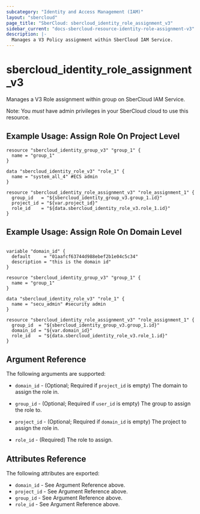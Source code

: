 ```yaml
---
subcategory: "Identity and Access Management (IAM)"
layout: "sbercloud"
page_title: "SberCloud: sbercloud_identity_role_assignment_v3"
sidebar_current: "docs-sbercloud-resource-identity-role-assignment-v3"
description: |-
  Manages a V3 Policy assignment within SberCloud IAM Service.
---
```


# sbercloud\_identity\_role\_assignment_v3

Manages a V3 Role assignment within group on SberCloud IAM Service.

Note: You _must_ have admin privileges in your SberCloud cloud to use
this resource. 

## Example Usage: Assign Role On Project Level

```hcl
resource "sbercloud_identity_group_v3" "group_1" {
  name = "group_1"
}

data "sbercloud_identity_role_v3" "role_1" {
  name = "system_all_4" #ECS admin
}

resource "sbercloud_identity_role_assignment_v3" "role_assignment_1" {
  group_id   = "${sbercloud_identity_group_v3.group_1.id}"
  project_id = "${var.project_id}"
  role_id    = "${data.sbercloud_identity_role_v3.role_1.id}"
}
```

## Example Usage: Assign Role On Domain Level

```hcl

variable "domain_id" {
  default     = "01aafcf63744d988ebef2b1e04c5c34"
  description = "this is the domain id"
}

resource "sbercloud_identity_group_v3" "group_1" {
  name = "group_1"
}

data "sbercloud_identity_role_v3" "role_1" {
  name = "secu_admin" #security admin
}

resource "sbercloud_identity_role_assignment_v3" "role_assignment_1" {
  group_id  = "${sbercloud_identity_group_v3.group_1.id}"
  domain_id = "${var.domain_id}"
  role_id   = "${data.sbercloud_identity_role_v3.role_1.id}"
}

```

## Argument Reference

The following arguments are supported:

* `domain_id` - (Optional; Required if `project_id` is empty) The domain to assign the role in.

* `group_id` - (Optional; Required if `user_id` is empty) The group to assign the role to.

* `project_id` - (Optional; Required if `domain_id` is empty) The project to assign the role in.

* `role_id` - (Required) The role to assign.

## Attributes Reference

The following attributes are exported:

* `domain_id` - See Argument Reference above.
* `project_id` - See Argument Reference above.
* `group_id` - See Argument Reference above.
* `role_id` - See Argument Reference above.
